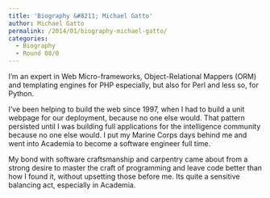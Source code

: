 ```yaml
---
title: 'Biography &#8211; Michael Gatto'
author: Michael Gatto
permalink: /2014/01/biography-michael-gatto/
categories:
  - Biography
  - Round 08/0
---
```

I&#8217;m an expert in Web Micro-frameworks, Object-Relational Mappers (ORM) and templating engines for PHP especially, but also for Perl and less so, for Python.

I&#8217;ve been helping to build the web since 1997, when I had to build a unit webpage for our deployment, because no one else would. That pattern persisted until I was building full applications for the intelligence community because no one else would. I put my Marine Corps days behind me and went into Academia to become a software engineer full time.

My bond with software craftsmanship and carpentry came about from a strong desire to master the craft of programming and leave code better than how I found it, without upsetting those before me. Its quite a sensitive balancing act, especially in Academia.
